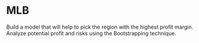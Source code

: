 # MLB
Build a model that will help to pick the region with the highest profit margin. Analyze potential profit and risks using the Bootstrapping technique.
